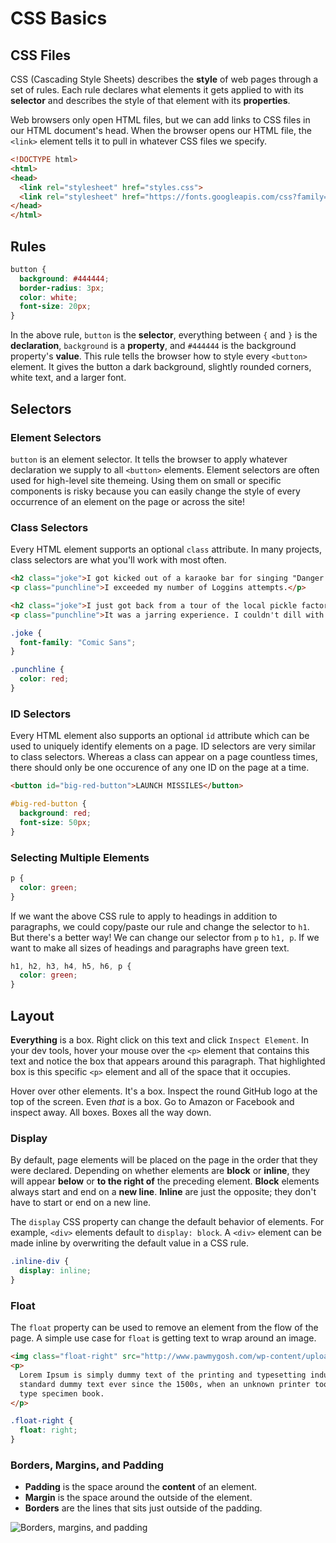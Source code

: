 # CSS Basics

## CSS Files

CSS (Cascading Style Sheets) describes the __style__ of web pages through a set of rules. Each rule declares what elements it gets applied to with its __selector__ and describes the style of that element with its __properties__.

Web browsers only open HTML files, but we can add links to CSS files in our HTML document's head. When the browser opens our HTML file, the `<link>` element tells it to pull in whatever CSS files we specify.

```html
<!DOCTYPE html>
<html>
<head>
  <link rel="stylesheet" href="styles.css">
  <link rel="stylesheet" href="https://fonts.googleapis.com/css?family=Roboto"> 
</head>
</html>
```

## Rules

```css
button {
  background: #444444;
  border-radius: 3px;
  color: white;
  font-size: 20px;
}
```

In the above rule, `button` is the __selector__, everything between `{` and `}` is the __declaration__, `background` is a __property__, and `#444444` is the background property's __value__. This rule tells the browser how to style every `<button>` element. It gives the button a dark background, slightly rounded corners, white text, and a larger font.

## Selectors

### Element Selectors

`button` is an element selector. It tells the browser to apply whatever declaration we supply to all `<button>` elements. Element selectors are often used for high-level site themeing. Using them on small or specific components is risky because you can easily change the style of every occurrence of an element on the page or across the site!

### Class Selectors

Every HTML element supports an optional `class` attribute. In many projects, class selectors are what you'll work with most often.

```html
<h2 class="joke">I got kicked out of a karaoke bar for singing "Danger Zone" five times.</h2>
<p class="punchline">I exceeded my number of Loggins attempts.</p>

<h2 class="joke">I just got back from a tour of the local pickle factory.</h2>
<p class="punchline">It was a jarring experience. I couldn't dill with it.</p>
```

```css
.joke {
  font-family: "Comic Sans";
}

.punchline {
  color: red;
}
```

### ID Selectors

Every HTML element also supports an optional `id` attribute which can be used to uniquely identify elements on a page. ID selectors are very similar to class selectors. Whereas a class can appear on a page countless times, there should only be one occurence of any one ID on the page at a time.

```html
<button id="big-red-button">LAUNCH MISSILES</button>
```

```css
#big-red-button {
  background: red;
  font-size: 50px;
}
```

### Selecting Multiple Elements

```css
p {
  color: green;
}
```

If we want the above CSS rule to apply to headings in addition to paragraphs, we could copy/paste our rule and change the selector to `h1`. But there's a better way! We can change our selector from `p` to `h1, p`. If we want to make all sizes of headings and paragraphs have green text.

```css
h1, h2, h3, h4, h5, h6, p {
  color: green;
}
```

## Layout

__Everything__ is a box. Right click on this text and click `Inspect Element`. In your dev tools, hover your mouse over the `<p>` element that contains this text and notice the box that appears around this paragraph. That highlighted box is this specific `<p>` element and all of the space that it occupies.

Hover over other elements. It's a box. Inspect the round GitHub logo at the top of the screen. Even _that_ is a box. Go to Amazon or Facebook and inspect away. All boxes. Boxes all the way down.

### Display

By default, page elements will be placed on the page in the order that they were declared. Depending on whether elements are __block__ or __inline__, they will appear __below__ or __to the right of__ the preceding element. __Block__ elements always start and end on a __new line__. __Inline__ are just the opposite; they don't have to start or end on a new line.

The `display` CSS property can change the default behavior of elements. For example, `<div>` elements default to `display: block`. A `<div>` element can be made inline by overwriting the default value in a CSS rule.

```css
.inline-div {
  display: inline;
}
```

### Float

The `float` property can be used to remove an element from the flow of the page. A simple use case for `float` is getting text to wrap around an image.

```html
<img class="float-right" src="http://www.pawmygosh.com/wp-content/uploads/2015/02/chubby4-570x596.jpg">
<p>
  Lorem Ipsum is simply dummy text of the printing and typesetting industry. Lorem Ipsum has been the industry's
  standard dummy text ever since the 1500s, when an unknown printer took a galley of type and scrambled it to make a
  type specimen book.
</p>
```

```css
.float-right {
  float: right;
}
```

### Borders, Margins, and Padding

* __Padding__ is the space around the __content__ of an element.
* __Margin__ is the space around the outside of the element.
* __Borders__ are the lines that sits just outside of the padding.

![Borders, margins, and padding](https://mdn.mozillademos.org/files/9443/box-model.png)
